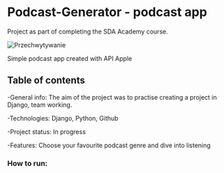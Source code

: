 # Podcast-Generator - podcast app
Project as part of completing the SDA Academy course.

![Przechwytywanie](https://github.com/PiotrKaminski21/Podcast-Generator/assets/118756898/2142e7c4-a42a-42c5-b88f-e3d9543a9cd8)

Simple podcast app created with API Apple

## Table of contents

-General info:
The aim of the project was to practise creating a project in Django, team working.

-Technologies:
Django, Python, Github

-Project status:
In progress

-Features:
Choose your favourite podcast genre and dive into listening

### How to run:



